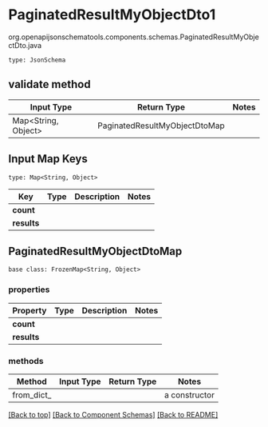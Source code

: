 # PaginatedResultMyObjectDto1
org.openapijsonschematools.components.schemas.PaginatedResultMyObjectDto.java
```
type: JsonSchema
```

## validate method
| Input Type | Return Type | Notes |
| ---------- | ----------- | ----- |
| Map<String, Object> | PaginatedResultMyObjectDtoMap | |

## Input Map Keys
```
type: Map<String, Object>
```
Key | Type |  Description | Notes
------------ | ------------- | ------------- | -------------
**count** |  |  |
**results** |  |  |

## PaginatedResultMyObjectDtoMap
```
base class: FrozenMap<String, Object>
```

### properties
Property | Type | Description | Notes
-------- | ---- | ----------- | -----
**count** |  |  |
**results** |  |  |

### methods
Method | Input Type | Return Type | Notes
------ | ---------- | ----------- | ------
from_dict_ |  |  | a constructor


[[Back to top]](#top) [[Back to Component Schemas]](../../../README.md#Component-Schemas) [[Back to README]](../../../README.md)
